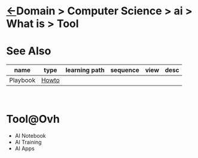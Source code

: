 # [&larr;][Repo_Readme]Domain > Computer Science > ai > What is > Tool


[//]: #(Reference)
[Repo_Readme]:    ../list/object_list.md

[Playbook_Howto]:  ../howto/playbook_howto.md

# See Also 

|name|type|learning path|sequence|view|desc|
|-|-|-|-|-|-|
|Playbook|[Howto][Playbook_Howto]|
<br>

# Tool@Ovh
- AI Notebook
- AI Training
- AI Apps

